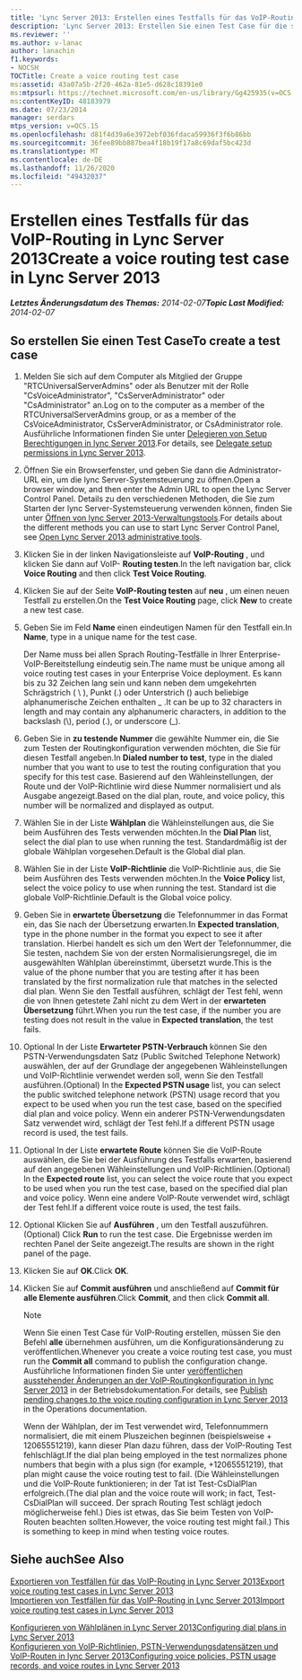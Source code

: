 ```yaml
---
title: 'Lync Server 2013: Erstellen eines Testfalls für das VoIP-Routing'
description: 'Lync Server 2013: Erstellen Sie einen Test Case für die sprach Weiterleitung.'
ms.reviewer: ''
ms.author: v-lanac
author: lanachin
f1.keywords:
- NOCSH
TOCTitle: Create a voice routing test case
ms:assetid: 43a07a5b-2f20-462a-81e5-d628c18391e0
ms:mtpsurl: https://technet.microsoft.com/en-us/library/Gg425935(v=OCS.15)
ms:contentKeyID: 48183979
ms.date: 07/23/2014
manager: serdars
mtps_version: v=OCS.15
ms.openlocfilehash: d81f4d39a6e3972ebf036fdaca59936f3f6b86bb
ms.sourcegitcommit: 36fee89bb887bea4f18b19f17a8c69daf5bc423d
ms.translationtype: MT
ms.contentlocale: de-DE
ms.lasthandoff: 11/26/2020
ms.locfileid: "49432037"
---
```

# <a name="create-a-voice-routing-test-case-in-lync-server-2013"></a><span data-ttu-id="a43fa-103">Erstellen eines Testfalls für das VoIP-Routing in Lync Server 2013</span><span class="sxs-lookup"><span data-stu-id="a43fa-103">Create a voice routing test case in Lync Server 2013</span></span>

<div data-xmlns="http://www.w3.org/1999/xhtml">

<div class="topic" data-xmlns="http://www.w3.org/1999/xhtml" data-msxsl="urn:schemas-microsoft-com:xslt" data-cs="https://msdn.microsoft.com/">

<div data-asp="https://msdn2.microsoft.com/asp">



</div>

<div id="mainSection">

<div id="mainBody"><span data-ttu-id="a43fa-104">

<span> </span></span><span class="sxs-lookup"><span data-stu-id="a43fa-104">

<span> </span></span></span>

<span data-ttu-id="a43fa-105">_**Letztes Änderungsdatum des Themas:** 2014-02-07_</span><span class="sxs-lookup"><span data-stu-id="a43fa-105">_**Topic Last Modified:** 2014-02-07_</span></span>

<div>

## <a name="to-create-a-test-case"></a><span data-ttu-id="a43fa-106">So erstellen Sie einen Test Case</span><span class="sxs-lookup"><span data-stu-id="a43fa-106">To create a test case</span></span>

1.  <span data-ttu-id="a43fa-107">Melden Sie sich auf dem Computer als Mitglied der Gruppe "RTCUniversalServerAdmins" oder als Benutzer mit der Rolle "CsVoiceAdministrator", "CsServerAdministrator" oder "CsAdministrator" an.</span><span class="sxs-lookup"><span data-stu-id="a43fa-107">Log on to the computer as a member of the RTCUniversalServerAdmins group, or as a member of the CsVoiceAdministrator, CsServerAdministrator, or CsAdministrator role.</span></span> <span data-ttu-id="a43fa-108">Ausführliche Informationen finden Sie unter [Delegieren von Setup Berechtigungen in lync Server 2013](lync-server-2013-delegate-setup-permissions.md).</span><span class="sxs-lookup"><span data-stu-id="a43fa-108">For details, see [Delegate setup permissions in Lync Server 2013](lync-server-2013-delegate-setup-permissions.md).</span></span>

2.  <span data-ttu-id="a43fa-109">Öffnen Sie ein Browserfenster, und geben Sie dann die Administrator-URL ein, um die lync Server-Systemsteuerung zu öffnen.</span><span class="sxs-lookup"><span data-stu-id="a43fa-109">Open a browser window, and then enter the Admin URL to open the Lync Server Control Panel.</span></span> <span data-ttu-id="a43fa-110">Details zu den verschiedenen Methoden, die Sie zum Starten der lync Server-Systemsteuerung verwenden können, finden Sie unter [Öffnen von lync Server 2013-Verwaltungstools](lync-server-2013-open-lync-server-administrative-tools.md).</span><span class="sxs-lookup"><span data-stu-id="a43fa-110">For details about the different methods you can use to start Lync Server Control Panel, see [Open Lync Server 2013 administrative tools](lync-server-2013-open-lync-server-administrative-tools.md).</span></span>

3.  <span data-ttu-id="a43fa-111">Klicken Sie in der linken Navigationsleiste auf **VoIP-Routing** , und klicken Sie dann auf VoIP- **Routing testen**.</span><span class="sxs-lookup"><span data-stu-id="a43fa-111">In the left navigation bar, click **Voice Routing** and then click **Test Voice Routing**.</span></span>

4.  <span data-ttu-id="a43fa-112">Klicken Sie auf der Seite **VoIP-Routing testen** auf **neu** , um einen neuen Testfall zu erstellen.</span><span class="sxs-lookup"><span data-stu-id="a43fa-112">On the **Test Voice Routing** page, click **New** to create a new test case.</span></span>

5.  <span data-ttu-id="a43fa-113">Geben Sie im Feld **Name** einen eindeutigen Namen für den Testfall ein.</span><span class="sxs-lookup"><span data-stu-id="a43fa-113">In **Name**, type in a unique name for the test case.</span></span>
    
    <span data-ttu-id="a43fa-114">Der Name muss bei allen Sprach Routing-Testfälle in Ihrer Enterprise-VoIP-Bereitstellung eindeutig sein.</span><span class="sxs-lookup"><span data-stu-id="a43fa-114">The name must be unique among all voice routing test cases in your Enterprise Voice deployment.</span></span> <span data-ttu-id="a43fa-115">Es kann bis zu 32 Zeichen lang sein und kann neben dem umgekehrten Schrägstrich ( \\ ), Punkt (.) oder Unterstrich () auch beliebige alphanumerische Zeichen enthalten \_ .</span><span class="sxs-lookup"><span data-stu-id="a43fa-115">It can be up to 32 characters in length and may contain any alphanumeric characters, in addition to the backslash (\\), period (.), or underscore (\_).</span></span>

6.  <span data-ttu-id="a43fa-116">Geben Sie in **zu testende Nummer** die gewählte Nummer ein, die Sie zum Testen der Routingkonfiguration verwenden möchten, die Sie für diesen Testfall angeben.</span><span class="sxs-lookup"><span data-stu-id="a43fa-116">In **Dialed number to test**, type in the dialed number that you want to use to test the routing configuration that you specify for this test case.</span></span> <span data-ttu-id="a43fa-117">Basierend auf den Wähleinstellungen, der Route und der VoIP-Richtlinie wird diese Nummer normalisiert und als Ausgabe angezeigt.</span><span class="sxs-lookup"><span data-stu-id="a43fa-117">Based on the dial plan, route, and voice policy, this number will be normalized and displayed as output.</span></span>

7.  <span data-ttu-id="a43fa-118">Wählen Sie in der Liste **Wählplan** die Wähleinstellungen aus, die Sie beim Ausführen des Tests verwenden möchten.</span><span class="sxs-lookup"><span data-stu-id="a43fa-118">In the **Dial Plan** list, select the dial plan to use when running the test.</span></span> <span data-ttu-id="a43fa-119">Standardmäßig ist der globale Wählplan vorgesehen.</span><span class="sxs-lookup"><span data-stu-id="a43fa-119">Default is the Global dial plan.</span></span>

8.  <span data-ttu-id="a43fa-120">Wählen Sie in der Liste **VoIP-Richtlinie** die VoIP-Richtlinie aus, die Sie beim Ausführen des Tests verwenden möchten.</span><span class="sxs-lookup"><span data-stu-id="a43fa-120">In the **Voice Policy** list, select the voice policy to use when running the test.</span></span> <span data-ttu-id="a43fa-121">Standard ist die globale VoIP-Richtlinie.</span><span class="sxs-lookup"><span data-stu-id="a43fa-121">Default is the Global voice policy.</span></span>

9.  <span data-ttu-id="a43fa-122">Geben Sie in **erwartete Übersetzung** die Telefonnummer in das Format ein, das Sie nach der Übersetzung erwarten.</span><span class="sxs-lookup"><span data-stu-id="a43fa-122">In **Expected translation**, type in the phone number in the format you expect to see it after translation.</span></span> <span data-ttu-id="a43fa-123">Hierbei handelt es sich um den Wert der Telefonnummer, die Sie testen, nachdem Sie von der ersten Normalisierungsregel, die im ausgewählten Wählplan übereinstimmt, übersetzt wurde.</span><span class="sxs-lookup"><span data-stu-id="a43fa-123">This is the value of the phone number that you are testing after it has been translated by the first normalization rule that matches in the selected dial plan.</span></span> <span data-ttu-id="a43fa-124">Wenn Sie den Testfall ausführen, schlägt der Test fehl, wenn die von Ihnen getestete Zahl nicht zu dem Wert in der **erwarteten Übersetzung** führt.</span><span class="sxs-lookup"><span data-stu-id="a43fa-124">When you run the test case, if the number you are testing does not result in the value in **Expected translation**, the test fails.</span></span>

10. <span data-ttu-id="a43fa-125">Optional In der Liste **Erwarteter PSTN-Verbrauch** können Sie den PSTN-Verwendungsdaten Satz (Public Switched Telephone Network) auswählen, der auf der Grundlage der angegebenen Wähleinstellungen und VoIP-Richtlinie verwendet werden soll, wenn Sie den Testfall ausführen.</span><span class="sxs-lookup"><span data-stu-id="a43fa-125">(Optional) In the **Expected PSTN usage** list, you can select the public switched telephone network (PSTN) usage record that you expect to be used when you run the test case, based on the specified dial plan and voice policy.</span></span> <span data-ttu-id="a43fa-126">Wenn ein anderer PSTN-Verwendungsdaten Satz verwendet wird, schlägt der Test fehl.</span><span class="sxs-lookup"><span data-stu-id="a43fa-126">If a different PSTN usage record is used, the test fails.</span></span>

11. <span data-ttu-id="a43fa-127">Optional In der Liste **erwartete Route** können Sie die VoIP-Route auswählen, die Sie bei der Ausführung des Testfalls erwarten, basierend auf den angegebenen Wähleinstellungen und VoIP-Richtlinien.</span><span class="sxs-lookup"><span data-stu-id="a43fa-127">(Optional) In the **Expected route** list, you can select the voice route that you expect to be used when you run the test case, based on the specified dial plan and voice policy.</span></span> <span data-ttu-id="a43fa-128">Wenn eine andere VoIP-Route verwendet wird, schlägt der Test fehl.</span><span class="sxs-lookup"><span data-stu-id="a43fa-128">If a different voice route is used, the test fails.</span></span>

12. <span data-ttu-id="a43fa-129">Optional Klicken Sie auf **Ausführen** , um den Testfall auszuführen.</span><span class="sxs-lookup"><span data-stu-id="a43fa-129">(Optional) Click **Run** to run the test case.</span></span> <span data-ttu-id="a43fa-130">Die Ergebnisse werden im rechten Panel der Seite angezeigt.</span><span class="sxs-lookup"><span data-stu-id="a43fa-130">The results are shown in the right panel of the page.</span></span>

13. <span data-ttu-id="a43fa-131">Klicken Sie auf **OK**.</span><span class="sxs-lookup"><span data-stu-id="a43fa-131">Click **OK**.</span></span>

14. <span data-ttu-id="a43fa-132">Klicken Sie auf **Commit ausführen** und anschließend auf **Commit für alle Elemente ausführen**.</span><span class="sxs-lookup"><span data-stu-id="a43fa-132">Click **Commit**, and then click **Commit all**.</span></span>
    
    <div>
    

    > [!NOTE]  
    > <span data-ttu-id="a43fa-133">Wenn Sie einen Test Case für VoIP-Routing erstellen, müssen Sie den Befehl <STRONG>alle</STRONG> übernehmen ausführen, um die Konfigurationsänderung zu veröffentlichen.</span><span class="sxs-lookup"><span data-stu-id="a43fa-133">Whenever you create a voice routing test case, you must run the <STRONG>Commit all</STRONG> command to publish the configuration change.</span></span> <span data-ttu-id="a43fa-134">Ausführliche Informationen finden Sie unter <A href="lync-server-2013-publish-pending-changes-to-the-voice-routing-configuration.md">veröffentlichen ausstehender Änderungen an der VoIP-Routingkonfiguration in lync Server 2013</A> in der Betriebsdokumentation.</span><span class="sxs-lookup"><span data-stu-id="a43fa-134">For details, see <A href="lync-server-2013-publish-pending-changes-to-the-voice-routing-configuration.md">Publish pending changes to the voice routing configuration in Lync Server 2013</A> in the Operations documentation.</span></span>

    
    </div>
    
    <span data-ttu-id="a43fa-135">Wenn der Wählplan, der im Test verwendet wird, Telefonnummern normalisiert, die mit einem Pluszeichen beginnen (beispielsweise + 12065551219), kann dieser Plan dazu führen, dass der VoIP-Routing Test fehlschlägt.</span><span class="sxs-lookup"><span data-stu-id="a43fa-135">If the dial plan being employed in the test normalizes phone numbers that begin with a plus sign (for example, +12065551219), that plan might cause the voice routing test to fail.</span></span> <span data-ttu-id="a43fa-136">(Die Wähleinstellungen und die VoIP-Route funktionieren; in der Tat ist Test-CsDialPlan erfolgreich.</span><span class="sxs-lookup"><span data-stu-id="a43fa-136">(The dial plan and the voice route will work; in fact, Test-CsDialPlan will succeed.</span></span> <span data-ttu-id="a43fa-137">Der sprach Routing Test schlägt jedoch möglicherweise fehl.) Dies ist etwas, das Sie beim Testen von VoIP-Routen beachten sollten.</span><span class="sxs-lookup"><span data-stu-id="a43fa-137">However, the voice routing test might fail.) This is something to keep in mind when testing voice routes.</span></span>

</div>

<div>

## <a name="see-also"></a><span data-ttu-id="a43fa-138">Siehe auch</span><span class="sxs-lookup"><span data-stu-id="a43fa-138">See Also</span></span>


[<span data-ttu-id="a43fa-139">Exportieren von Testfällen für das VoIP-Routing in Lync Server 2013</span><span class="sxs-lookup"><span data-stu-id="a43fa-139">Export voice routing test cases in Lync Server 2013</span></span>](lync-server-2013-export-voice-routing-test-cases.md)  
[<span data-ttu-id="a43fa-140">Importieren von Testfällen für das VoIP-Routing in Lync Server 2013</span><span class="sxs-lookup"><span data-stu-id="a43fa-140">Import voice routing test cases in Lync Server 2013</span></span>](lync-server-2013-import-voice-routing-test-cases.md)  


[<span data-ttu-id="a43fa-141">Konfigurieren von Wählplänen in Lync Server 2013</span><span class="sxs-lookup"><span data-stu-id="a43fa-141">Configuring dial plans in Lync Server 2013</span></span>](lync-server-2013-configuring-dial-plans.md)  
[<span data-ttu-id="a43fa-142">Konfigurieren von VoIP-Richtlinien, PSTN-Verwendungsdatensätzen und VoIP-Routen in lync Server 2013</span><span class="sxs-lookup"><span data-stu-id="a43fa-142">Configuring voice policies, PSTN usage records, and voice routes in Lync Server 2013</span></span>](lync-server-2013-configuring-voice-policies-pstn-usage-records-and-voice-routes.md)  
  

<span data-ttu-id="a43fa-143"></div>

</div>

<span> </span>

</div>

</div>

</span><span class="sxs-lookup"><span data-stu-id="a43fa-143"></div>

</div>

<span> </span>

</div>

</div>

</span></span></div>

